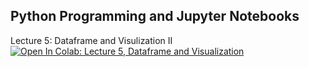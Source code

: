 ## Python Programming and Jupyter Notebooks

Lecture 5: Dataframe and Visulization II [![Open In Colab: Lecture 5, Dataframe and Visualization](https://colab.research.google.com/assets/colab-badge.svg)](https://colab.research.google.com/github/jbkinney/24e_urp/blob/main/lecture_5/5_dataframe_and_viz.ipynb)
